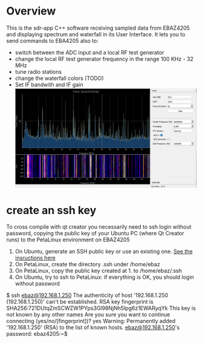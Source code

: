 # Overview

This is the sdr-app C++ software receiving sampled data from EBAZ4205 and displaying spectrum and waterfall in its User Interface.
It lets you to send commands to EBA4205 also to:
  * switch between the ADC input and a local RF test generator  
  * change the local RF test generator frequency in the range 100 KHz - 32 MHz
  * tune radio stations 
  * change the waterfall colors (TODO)
  * Set IF bandwith and IF gain  
  ![](https://github.com/guido57/EBAZ4205_SDR/blob/main/docs/SpectrumPy.png)


# create an ssh key
To cross compile with qt creator you necessarily need to ssh login without password, copying the public key of your Ubuntu PC (where Qt Creator runs) to the PetaLinux environment on EBAZ4205

1. On Ubuntu, generate an SSH public key or use an existing one. [See the insructions here](https://tecnstuff.net/how-to-set-up-ssh-keys-on-ubuntu-22-04/)
2. On PetaLinux, create the directory .ssh under /home/ebaz
3. On PetaLinux, copy the public key created at 1. to /home/ebaz/.ssh
4. On Ubuntu, try to ssh to PetaLinux: if everything is OK, you should login without password


$ ssh ebaz@192.168.1.250
The authenticity of host '192.168.1.250 (192.168.1.250)' can't be established.
RSA key fingerprint is SHA256:721DUtqZmSCWZW1PYps3Gl98NjNh5lpg6z1EWARyqYk
This key is not known by any other names
Are you sure you want to continue connecting (yes/no/[fingerprint])? yes
Warning: Permanently added '192.168.1.250' (RSA) to the list of known hosts.
ebaz@192.168.1.250's password: 
ebaz4205:~$ 


 
